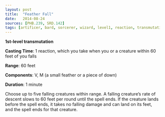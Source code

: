 ```yaml
---
layout: post
title:  "Feather Fall"
date:   2014-08-24
sources: [PHB.239, SRD.142]
tags: [artificer, bard, sorcerer, wizard, level1, reaction, transmutation]
---
```


**1st-level transmutation**

**Casting Time**: 1 reaction, which you take when you or a creature within 60 feet of you falls

**Range**: 60 feet

**Components**: V, M (a small feather or a piece of down)

**Duration**: 1 minute

Choose up to five falling creatures within range. A falling creature’s rate of descent slows to 60 feet per round until the spell ends. If the creature lands before the spell ends, it takes no falling damage and can land on its feet, and the spell ends for that creature.
